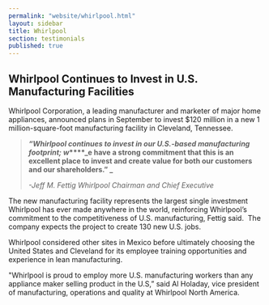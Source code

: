 ```yaml
---
permalink: "website/whirlpool.html"
layout: sidebar
title: Whirlpool
section: testimonials
published: true
---
```

## Whirlpool Continues to Invest in U.S. Manufacturing Facilities

Whirlpool Corporation, a leading manufacturer and marketer of major home appliances, announced plans in September to invest $120 million in a new 1 million-square-foot manufacturing facility in Cleveland, Tennessee. 

>**_“Whirlpool continues to invest in our U.S.-based manufacturing footprint; w_****_e have a strong commitment that this is an excellent place to invest and create value for both our customers and our shareholders.” _**
>
>_-Jeff M. Fettig Whirlpool Chairman and Chief Executive_

The new manufacturing facility represents the largest single investment Whirlpool has ever made anywhere in the world, reinforcing Whirlpool’s commitment to the competitiveness of U.S. manufacturing, Fettig said.&nbsp; The company expects the project to create 130 new U.S. jobs. 

Whirlpool considered other sites in Mexico before ultimately choosing the United States and Cleveland for its employee training opportunities and experience in lean manufacturing. 

"Whirlpool is proud to employ more U.S. manufacturing workers than any appliance maker selling product in the U.S,” said Al Holaday, vice president of manufacturing, operations and quality at Whirlpool North America.
  
